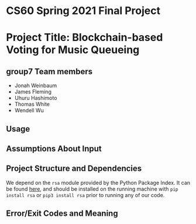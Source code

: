 # CS60 Spring 2021 Final Project
# Project Title: Blockchain-based Voting for Music Queueing
## group7 Team members
- Jonah Weinbaum
- James Fleming
- Uhuru Hashimoto
- Thomas White
- Wendell Wu

## Usage

## Assumptions About Input

## Project Structure and Dependencies
We depend on the `rsa` module provided by the Python Package Index.
It can be found [here](https://pypi.org/project/rsa/), and should be
installed on the running machine with `pip install rsa` or
`pip3 install rsa` prior to running any of our code.

## Error/Exit Codes and Meaning